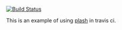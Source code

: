 [![Build Status](https://travis-ci.org/ihucos/plash-travis-example.svg?branch=master)](https://travis-ci.org/ihucos/plash-travis-example)

This is an example of using [plash](https://github.com/ihucos/plash) in travis ci.
